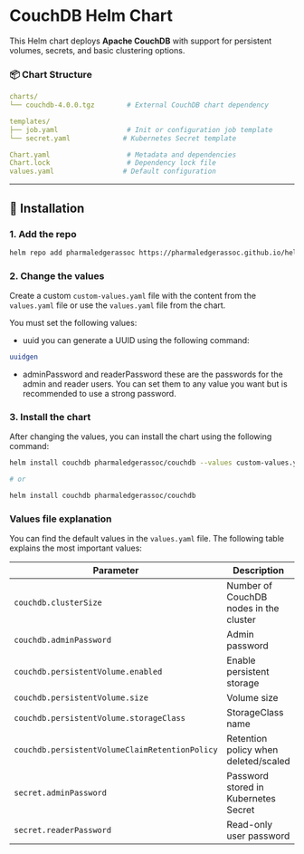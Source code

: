 # CouchDB Helm Chart

This Helm chart deploys **Apache CouchDB** with support for persistent volumes, secrets, and basic clustering options.

### 📦 Chart Structure

```yaml
charts/
└── couchdb-4.0.0.tgz        # External CouchDB chart dependency

templates/
├── job.yaml                 # Init or configuration job template
└── secret.yaml             # Kubernetes Secret template

Chart.yaml                   # Metadata and dependencies
Chart.lock                   # Dependency lock file
values.yaml                 # Default configuration
```

---

## 🧰 Installation

### 1. Add the repo

```bash
helm repo add pharmaledgerassoc https://pharmaledgerassoc.github.io/helm-charts
```

### 2. Change the values

Create a custom `custom-values.yaml` file with the content from the `values.yaml` file or use the `values.yaml` file from the chart.

You must set the following values:

- uuid
	you can generate a UUID using the following command:
	
```bash
uuidgen
```

- adminPassword and readerPassword
  these are the passwords for the admin and reader users. You can set them to any value you want but is recommended to use a strong password.

### 3. Install the chart

After changing the values, you can install the chart using the following command:

```bash
helm install couchdb pharmaledgerassoc/couchdb --values custom-values.yaml

# or

helm install couchdb pharmaledgerassoc/couchdb

```

### Values file explanation

You can find the default values in the `values.yaml` file. The following table explains the most important values:

|Parameter|Description|Default|
|---|---|---|
|`couchdb.clusterSize`|Number of CouchDB nodes in the cluster|`1`|
|`couchdb.adminPassword`|Admin password|`REPLACE_ME_ADMIN_PASSWORD`|
|`couchdb.persistentVolume.enabled`|Enable persistent storage|`true`|
|`couchdb.persistentVolume.size`|Volume size|`10Gi`|
|`couchdb.persistentVolume.storageClass`|StorageClass name|`"gp3-encrypted"`|
|`couchdb.persistentVolumeClaimRetentionPolicy`|Retention policy when deleted/scaled|`Retain/Delete`|
|`secret.adminPassword`|Password stored in Kubernetes Secret|`REPLACE_ME_ADMIN_PASSWORD`|
|`secret.readerPassword`|Read-only user password|`REPLACE_ME_READER_PASSWORD`|
